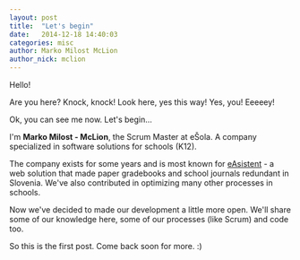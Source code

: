 ```yaml
---
layout: post
title:  "Let's begin"
date:   2014-12-18 14:40:03
categories: misc
author: Marko Milost McLion
author_nick: mclion
---
```

Hello!

Are you here? Knock, knock! Look here, yes this way! Yes, you! Eeeeey!

Ok, you can see me now. Let's begin...
<!--break-->
I'm **Marko Milost - McLion**, the Scrum Master at eŠola. A company specialized in software solutions for schools (K12). 

The company exists for some years and is most known for [eAsistent](https://www.easistent.com) - a web solution that made paper gradebooks and school journals redundant in Slovenia. We've also contributed in optimizing many other processes in schools.

Now we've decided to made our development a little more open. We'll share some of our knowledge here, some of our processes (like Scrum) and code too. 

So this is the first post. Come back soon for more. :)

